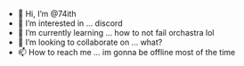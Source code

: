 - 👋 Hi, I’m @74ith
- 👀 I’m interested in ... discord
- 🌱 I’m currently learning ... how to not fail orchastra lol
- 💞️ I’m looking to collaborate on ... what?
- 📫 How to reach me ... im gonna be offline most of the time

<!---
74ith/74ith is a ✨ special ✨ repository because its `README.md` (this file) appears on your GitHub profile.
You can click the Preview link to take a look at your changes.
--->

